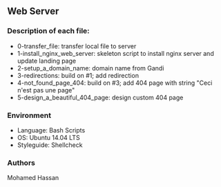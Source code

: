 ## Web Server

### Description of each file:

* 0-transfer_file: transfer local file to server
* 1-install_nginx_web_server: skeleton script to install nginx server and update landing page
* 2-setup_a_domain_name: domain name from Gandi
* 3-redirections: build on #1; add redirection
* 4-not_found_page_404: build on #3; add 404 page with string "Ceci n'est pas une page"
* 5-design_a_beautiful_404_page: design custom 404 page

### Environment
* Language: Bash Scripts
* OS: Ubuntu 14.04 LTS
* Styleguide: Shellcheck

### Authors
Mohamed Hassan